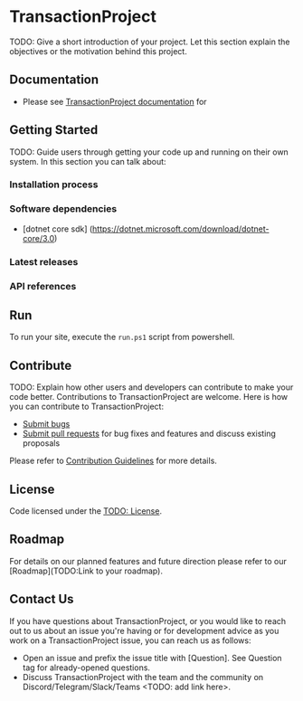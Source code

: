 # TransactionProject
TODO: Give a short introduction of your project. Let this section explain the objectives or the motivation behind this project.

## Documentation
* Please see [TransactionProject documentation](https://todo/your-docs) for

## Getting Started
TODO: Guide users through getting your code up and running on their own system. In this section you can talk about:
### Installation process

### Software dependencies

* [dotnet core sdk] (https://dotnet.microsoft.com/download/dotnet-core/3.0)

### Latest releases

### API references


## Run

To run your site, execute the `run.ps1` script from powershell.

## Contribute

TODO: Explain how other users and developers can contribute to make your code better.
Contributions to TransactionProject are welcome.  Here is how you can contribute to TransactionProject:

* [Submit bugs](https://todo/your-repo/issues)
* [Submit pull requests](https://todo/your-repo/pulls) for bug fixes and features and discuss existing proposals

Please refer to [Contribution Guidelines](CONTRIBUTING.md) for more details.

## License

Code licensed under the [TODO: License](Link).

## Roadmap

For details on our planned features and future direction please refer to our [Roadmap](TODO:Link to your roadmap).

## Contact Us

If you have questions about TransactionProject, or you would like to reach out to us about an issue you're having or for development advice as you work on a TransactionProject issue, you can reach us as follows:

* Open an issue and prefix the issue title with [Question]. See Question tag for already-opened questions.
* Discuss TransactionProject with the team and the community on Discord/Telegram/Slack/Teams <TODO: add link here>.

